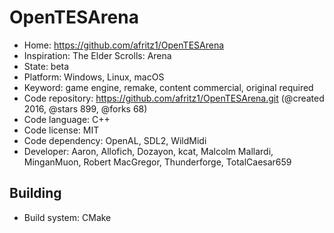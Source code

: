 # OpenTESArena

- Home: https://github.com/afritz1/OpenTESArena
- Inspiration: The Elder Scrolls: Arena
- State: beta
- Platform: Windows, Linux, macOS
- Keyword: game engine, remake, content commercial, original required
- Code repository: https://github.com/afritz1/OpenTESArena.git (@created 2016, @stars 899, @forks 68)
- Code language: C++
- Code license: MIT
- Code dependency: OpenAL, SDL2, WildMidi
- Developer: Aaron, Allofich, Dozayon, kcat, Malcolm Mallardi, MinganMuon, Robert MacGregor, Thunderforge, TotalCaesar659

## Building

- Build system: CMake
